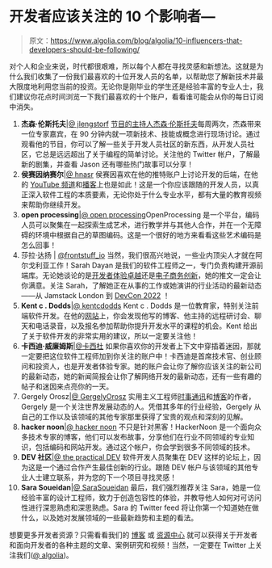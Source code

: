 # 开发者应该关注的 10 个影响者—

> 原文：<https://www.algolia.com/blog/algolia/10-influencers-that-developers-should-be-following/>

对个人和企业来说，时代都很艰难，所以每个人都在寻找灵感和新想法。这就是为什么我们收集了一份我们最喜欢的十位开发人员的名单，以帮助您了解新技术并最大限度地利用您当前的投资。无论你是刚毕业的学生还是经验丰富的专业人士，我们建议你花点时间浏览一下我们最喜欢的十个账户，看看谁可能会从你的每日订阅中消失。

1.  **杰森·伦斯托夫**|[@ jlengstorf](https://twitter.com/jlengstorf)  [节目的主持人杰森·伦斯托夫](https://www.learnwithjason.dev/about)每周两次，杰森带来一位专家嘉宾，在 90 分钟内就一项新技术、技能或概念进行现场讨论。通过观看他的节目，你可以了解一些关于开发人员社区的新东西，从开发人员社区，它总是远远超出了关于编程的简单讨论。关注他的 Twitter 帐户，了解最新的剧集，并查看 Jason 还有哪些热门故事可以分享！
2.  **侯赛因纳赛尔**|[@ hnasr](https://twitter.com/hnasr)
    侯赛因喜欢在他的推特账户上讨论开发的后端，在他的 [YouTube 频道](https://www.youtube.com/c/HusseinNasser-software-engineering/about)和[播客](https://open.spotify.com/show/55pPBm0l75K28dIqoHIQIc)上也是如此！这是一个你应该跟随的开发人员，以真正深入软件工程的本质要素，无论你处于什么专业水平，都有大量的教育视频来帮助你继续开发。
3.  **open processing**|[@ open processing](https://twitter.com/openprocessing)OpenProcessing 是一个平台，编码人员可以聚集在一起探索生成艺术，进行教学并与其他人合作，并在一个无障碍的环境中根据自己的草图编码。这是一个很好的地方来看看这些艺术编码是怎么回事！
4.  莎拉·达扬 | [@frontstuff_io](https://twitter.com/frontstuff_io)
    当然，我们很高兴地说，一些业内顶尖人才就在阿尔戈利亚工作！Sarah Dayan 是我们的软件工程师之一，专门负责构建开源前端库。无论她谈论的是[开发者体验卓越](https://www.algolia.com/blog/engineering/)还是[电子商务创新](https://www.algolia.com/blog/ecommerce/)，她的推文一定会让你满意。关注 Sarah，了解她正在从事的工作或她演讲的行业活动的最新动态——从 Jamstack London 到 [DevCon 2022](https://www.algolia.com/blog/algolia/its-a-wrap-the-algolia-devcon-2022-recap/) ！
5.  **Kent c . Dodds**|[@ kentcdodds](https://twitter.com/kentcdodds)
    Kent c . Dodds 是一位教育家，特别关注前端软件开发。在他的[网站](https://kentcdodds.com/)上，你会发现他写的博客、他主持的远程研讨会、聊天和电话录音，以及报名参加帮助你提升开发水平的课程的机会。Kent 给出了关于软件开发的非常实用的建议，所以一定要关注他！
6.  **卡西迪·威廉姆斯**|[@卡西杜](https://twitter.com/cassidoo)
    如果你喜欢你的开发者上下文中穿插着迷因，那就一定要把这位软件工程师加到你关注的账户中！卡西迪是首席技术官、创业顾问和投资人，也是开发者体验专家。她的账户会让你了解你应该关注的新公司的最新动态，她的新闻简报会让你了解网络开发的最新动态，还有一些有趣的帖子和迷因来点亮你的一天。
7.  Gergely Orosz|[@ GergelyOrosz](https://twitter.com/GergelyOrosz)
    实用主义工程师[时事通讯](https://newsletter.pragmaticengineer.com/)和[博客](https://blog.pragmaticengineer.com/)的作者，Gergely 是一个关注世界发展动态的人。凭借其多年的行业经验，Gergely 从自己的工作以及该领域的其他专家那里获得了宝贵的观点和深刻的见解。
8.  **hacker noon**|[@ hacker noon](https://twitter.com/hackernoon)
    不只是针对黑客！HackerNoon 是一个面向众多技术专家的博客，他们可以发布故事，分享他们在行业不同领域的专业知识，包括编码和网站开发。通过这个帐户，你会学到很多不同领域的技术。
9.  **DEV 社区**|[@ the practical DEV](https://twitter.com/thepracticaldev?lang=en)
    软件开发人员聚集在 DEV 这样的论坛上，因为这是一个通过合作产生最佳创新的行业。跟随 DEV 帐户与该领域的其他专业人士建立联系，并为您的下一个项目寻找灵感！
10.  **Sara Soueidan**|[@ SaraSoueidan](https://twitter.com/SaraSoueidan)
    最后，我们强烈推荐关注 Sara，她是一位经验丰富的设计工程师，致力于创造包容性的体验，并教导他人如何对可访问性进行深思熟虑和深思熟虑。Sara 的 Twitter feed 将让你第一个知道她在做什么，以及她对发展领域的一些最新趋势和主题的看法。

想要更多开发者资源？只需看看我们的 [博客](https://www.algolia.com/blog/) 或 [资源中心](https://resources.algolia.com/) 就可以获得关于开发者和面向开发者的各种主题的文章、案例研究和视频！当然，一定要在 Twitter 上关注我们([@ algolia](https://twitter.com/algolia))。